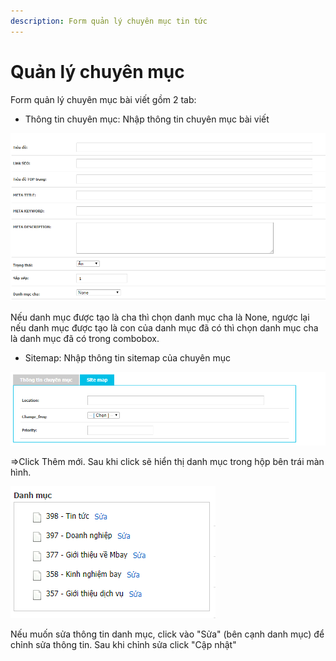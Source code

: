 ```yaml
---
description: Form quản lý chuyên mục tin tức
---
```


# Quản lý chuyên mục

Form quản lý chuyên mục bài viết gồm 2 tab:

* Thông tin chuyên mục: Nhập thông tin chuyên mục bài viết

![H&#xEC;nh 1: Nh&#x1EAD;p th&#xF4;ng tin chung chuy&#xEA;n m&#x1EE5;c](../../../.gitbook/assets/image%20%2822%29.png)

Nếu danh mục được tạo là cha thì chọn danh mục cha là None, ngược lại nếu danh mục được tạo là con của danh mục đã có thì chọn danh mục cha là danh mục đã có trong combobox.

* Sitemap: Nhập thông tin sitemap của chuyên mục

![](../../../.gitbook/assets/image%20%2830%29.png)

=&gt;Click Thêm mới. Sau khi click sẽ hiển thị danh mục trong hộp bên trái màn hình.

![H&#xEC;nh 2: Th&#xF4;ng tin danh m&#x1EE5;c](../../../.gitbook/assets/image%20%2824%29.png)

Nếu muốn sửa thông tin danh mục, click vào "Sửa" \(bên cạnh danh mục\) để chỉnh sửa thông tin. Sau khi chỉnh sửa click "Cập nhật"

  




